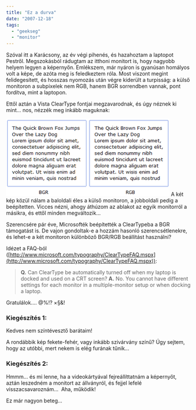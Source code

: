 ```yaml
---
title: "Ez a durva"
date: "2007-12-18"
tags: 
  - "geekseg"
  - "monitor"
---
```


Szóval itt a Karácsony, az év végi pihenés, és hazahoztam a laptopot Pestről. Megszokásból rádugtam az itthoni monitort is, hogy nagyobb helyem legyen a képernyőn. Emlékszem, már nyáron is gyanúsan homályos volt a képe, de azóta meg is feledkeztem róla. Most viszont megint felidegesített, és hosszas nyomozás után végre kiderült a turpisság: a külső monitoron a subpixelek nem RGB, hanem BGR sorrendben vannak, pont fordítva, mint a laptopon.

Ettől aztán a Vista ClearType fontjai megzavarodnak, és úgy néznek ki mint... nos, nézzék meg inkább maguknak:

![brg](images/brg.png) A két kép közül nálam a baloldali éles a külső monitoron, a jobboldali pedig a beépítetten. Vicces nézni, ahogy áthúzom az ablakot az egyik monitorról a másikra, és ettől minden megváltozik...

Szerencsére pár éve, Microsofték beépítették a ClearTypeba a BGR támogatást is. De vajon gondoltak-e a hozzám hasonló szerencsétlenekre, és lehet-e a két monitoron különböző BGR/RGB beállítást használni?

Idézet a FAQ-ból ([http://www.microsoft.com/typography/ClearTypeFAQ.mspx](http://www.microsoft.com/typography/ClearTypeFAQ.mspx)):

> **Q.** Can ClearType be automatically turned off when my laptop is docked and used on a CRT screen? **A.** No. You cannot have different settings for each monitor in a multiple-monitor setup or when docking a laptop.

Gratulálok.... @%!? ×§&!

### Kiegészítés 1:

Kedves nem színtévesztő barátaim!

A rondábbik kép fekete-fehér, vagy inkább szivárvány színű? Úgy sejtem, hogy az utóbbi, mert nekem is elég furának tűnik...

### Kiegészítés 2:

Hmmm... és mi lenne, ha a videokártyával fejreállíttatnám a képernyőt, aztán leszedném a monitort az állványról, és fejjel lefelé visszacsavaroznám...  Aha, működik!

Ez már nagyon beteg...
